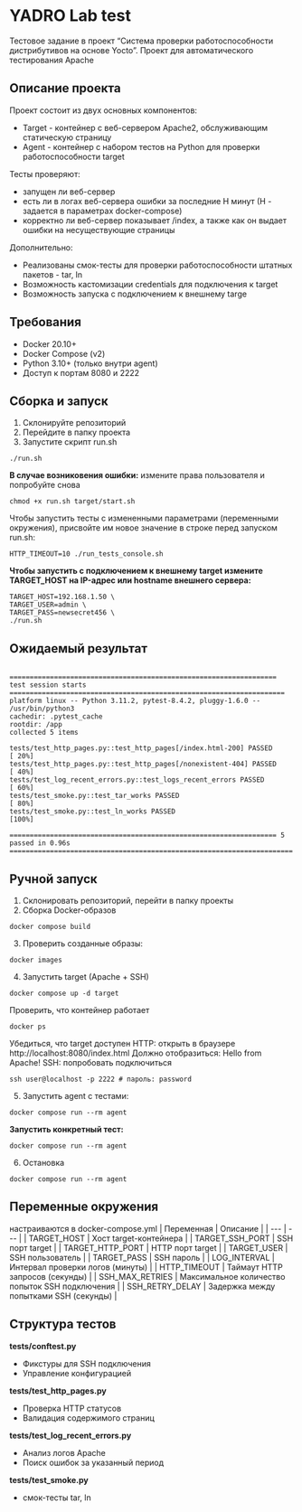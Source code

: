 # YADRO Lab test
Тестовое задание в проект “Система проверки работоспособности дистрибутивов на основе Yocto”.
Проект для автоматического тестирования Apache

## Описание проекта

Проект состоит из двух основных компонентов:

- Target - контейнер с веб-сервером Apache2, обслуживающим статическую страницу
- Agent - контейнер с набором тестов на Python для проверки работоспособности target

Тесты проверяют:

- запущен ли веб-сервер
- есть ли в логах веб-сервера ошибки за последние Н минут (Н - задается в параметрах docker-compose)
- корректно ли веб-сервер показывает /index, а также как он выдает ошибки на несуществующие страницы

Дополнительно:
- Реализованы смок-тесты для проверки работоспособности штатных пакетов - tar, ln 
- Возможность кастомизации credentials для подключения к target
- Возможность запуска с подключением к внешнему targe

## Требования

- Docker 20.10+
- Docker Compose (v2)
- Python 3.10+ (только внутри agent)
- Доступ к портам 8080 и 2222

## Сборка и запуск

1. Склонируйте репозиторий
2. Перейдите в папку проекта
3. Запустите скрипт run.sh
```
./run.sh
```
**В случае возниковения ошибки:**
измените права пользователя и попробуйте снова
```
chmod +x run.sh target/start.sh
```

Чтобы запустить тесты с измененными параметрами (переменными окружения), присвойте им новое значение в строке перед запуском run.sh:
```
HTTP_TIMEOUT=10 ./run_tests_console.sh
```
**Чтобы запустить с подключением к внешнему target измените  TARGET_HOST на IP-адрес или hostname внешнего сервера:**
```
TARGET_HOST=192.168.1.50 \
TARGET_USER=admin \
TARGET_PASS=newsecret456 \
./run.sh
```
## Ожидаемый результат

```
                                                                                                                  
================================================================== test session starts ====================================================================
platform linux -- Python 3.11.2, pytest-8.4.2, pluggy-1.6.0 -- /usr/bin/python3
cachedir: .pytest_cache
rootdir: /app
collected 5 items                                                                                                                                                                    

tests/test_http_pages.py::test_http_pages[/index.html-200] PASSED                                                                                                              [ 20%]
tests/test_http_pages.py::test_http_pages[/nonexistent-404] PASSED                                                                                                             [ 40%]
tests/test_log_recent_errors.py::test_logs_recent_errors PASSED                                                                                                                [ 60%]
tests/test_smoke.py::test_tar_works PASSED                                                                                                                                     [ 80%]
tests/test_smoke.py::test_ln_works PASSED                                                                                                                                      [100%]

================================================================== 5 passed in 0.96s ======================================================================
```


## Ручной запуск
1. Склонировать репозиторий, перейти в папку проекты
2. Сборка Docker-образов
```
docker compose build
```
3. Проверить созданные образы:
```
docker images
```
4. Запустить target (Apache + SSH)
```
docker compose up -d target
```
Проверить, что контейнер работает
```
docker ps
```
Убедиться, что target доступен
HTTP: открыть в браузере http://localhost:8080/index.html
Должно отобразиться: Hello from Apache!
SSH: попробовать подключиться
```
ssh user@localhost -p 2222 # пароль: password
```
5. Запустить agent с тестами:
```
docker compose run --rm agent
```
**Запустить конкретный тест:**
```
docker compose run --rm agent
```
6. Остановка
```
docker compose run --rm agent
```

## Переменные окружения
настраиваются в docker-compose.yml
| Переменная | Описание |
| --- | --- |
| TARGET_HOST | Хост target-контейнера |
| TARGET_SSH_PORT  | SSH порт target |
| TARGET_HTTP_PORT  | HTTP порт target |
| TARGET_USER | SSH пользователь |
| TARGET_PASS | SSH пароль |
| LOG_INTERVAL | Интервал проверки логов (минуты) |
| HTTP_TIMEOUT | Таймаут HTTP запросов (секунды) |
| SSH_MAX_RETRIES | Максимальное количество попыток SSH подключения |
| SSH_RETRY_DELAY | Задержка между попытками SSH (секунды) |

## Структура тестов

**tests/conftest.py**

- Фикстуры для SSH подключения
- Управление конфигурацией

**tests/test_http_pages.py**

- Проверка HTTP статусов
- Валидация содержимого страниц

**tests/test_log_recent_errors.py**

- Анализ логов Apache
- Поиск ошибок за указанный период

**tests/test_smoke.py**

- смок-тесты tar, ln




